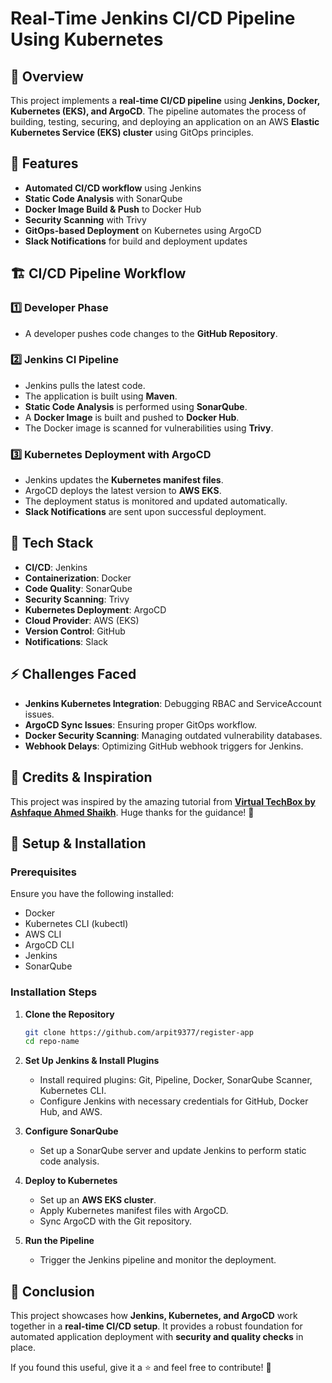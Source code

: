 # Real-Time Jenkins CI/CD Pipeline Using Kubernetes

## 📌 Overview
This project implements a **real-time CI/CD pipeline** using **Jenkins, Docker, Kubernetes (EKS), and ArgoCD**. The pipeline automates the process of building, testing, securing, and deploying an application on an AWS **Elastic Kubernetes Service (EKS) cluster** using GitOps principles.

## 🎯 Features
- **Automated CI/CD workflow** using Jenkins
- **Static Code Analysis** with SonarQube
- **Docker Image Build & Push** to Docker Hub
- **Security Scanning** with Trivy
- **GitOps-based Deployment** on Kubernetes using ArgoCD
- **Slack Notifications** for build and deployment updates

## 🏗️ CI/CD Pipeline Workflow

### 1️⃣ **Developer Phase**
- A developer pushes code changes to the **GitHub Repository**.

### 2️⃣ **Jenkins CI Pipeline**
- Jenkins pulls the latest code.
- The application is built using **Maven**.
- **Static Code Analysis** is performed using **SonarQube**.
- A **Docker Image** is built and pushed to **Docker Hub**.
- The Docker image is scanned for vulnerabilities using **Trivy**.

### 3️⃣ **Kubernetes Deployment with ArgoCD**
- Jenkins updates the **Kubernetes manifest files**.
- ArgoCD deploys the latest version to **AWS EKS**.
- The deployment status is monitored and updated automatically.
- **Slack Notifications** are sent upon successful deployment.

## 🚀 Tech Stack
- **CI/CD**: Jenkins
- **Containerization**: Docker
- **Code Quality**: SonarQube
- **Security Scanning**: Trivy
- **Kubernetes Deployment**: ArgoCD
- **Cloud Provider**: AWS (EKS)
- **Version Control**: GitHub
- **Notifications**: Slack

## ⚡ Challenges Faced
- **Jenkins Kubernetes Integration**: Debugging RBAC and ServiceAccount issues.
- **ArgoCD Sync Issues**: Ensuring proper GitOps workflow.
- **Docker Security Scanning**: Managing outdated vulnerability databases.
- **Webhook Delays**: Optimizing GitHub webhook triggers for Jenkins.

## 📢 Credits & Inspiration
This project was inspired by the amazing tutorial from **[Virtual TechBox by Ashfaque Ahmed Shaikh](https://www.youtube.com/@VirtualTechBox)**. Huge thanks for the guidance! 🙌

## 📜 Setup & Installation
### **Prerequisites**
Ensure you have the following installed:
- Docker
- Kubernetes CLI (kubectl)
- AWS CLI
- ArgoCD CLI
- Jenkins
- SonarQube

### **Installation Steps**
1. **Clone the Repository**
   ```sh
   git clone https://github.com/arpit9377/register-app
   cd repo-name
   ```

2. **Set Up Jenkins & Install Plugins**
   - Install required plugins: Git, Pipeline, Docker, SonarQube Scanner, Kubernetes CLI.
   - Configure Jenkins with necessary credentials for GitHub, Docker Hub, and AWS.

3. **Configure SonarQube**
   - Set up a SonarQube server and update Jenkins to perform static code analysis.

4. **Deploy to Kubernetes**
   - Set up an **AWS EKS cluster**.
   - Apply Kubernetes manifest files with ArgoCD.
   - Sync ArgoCD with the Git repository.

5. **Run the Pipeline**
   - Trigger the Jenkins pipeline and monitor the deployment.

## 📝 Conclusion
This project showcases how **Jenkins, Kubernetes, and ArgoCD** work together in a **real-time CI/CD setup**. It provides a robust foundation for automated application deployment with **security and quality checks** in place.

If you found this useful, give it a ⭐ and feel free to contribute! 🚀

